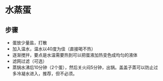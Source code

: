 # 水蒸蛋

## 步骤

- 蛋放少量盐，打散
- 加入温水，温水以40度为佳（直接喝不热）
- 逐渐搅拌，要点是水温需要热到可以把蛋液加热变色成均匀的液体
- 滤网过滤（可选）
- 蒸锅水沸后10分钟（2个蛋），然后关火闷5分钟，出锅。盖盖子蒸可以防止过多冷凝水进入，推荐，但不必须。
